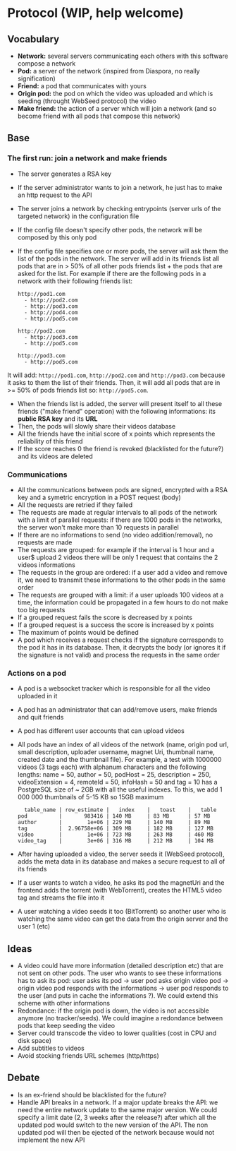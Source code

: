# Protocol (WIP, help welcome)

## Vocabulary

  - **Network:** several servers communicating each others with this software compose a network
  - **Pod:** a server of the network (inspired from Diaspora, no really signification)
  - **Friend:** a pod that communicates with yours
  - **Origin pod:** the pod on which the video was uploaded and which is seeding (throught WebSeed protocol) the video
  - **Make friend:** the action of a server which will join a network (and so become friend with all pods that compose this network)

## Base

### The first run: join a network and make friends
  * The server generates a RSA key
  * If the server administrator wants to join a network, he just has to make an http request to the API
  * The server joins a network by checking entrypoints (server urls of the targeted network) in the configuration file
  * If the config file doesn't specify other pods, the network will be composed by this only pod
  * If the config file specifies one or more pods, the server will ask them the list of the pods in the network.
  The server will add in its friends list all pods that are in > 50% of all other pods friends list + the pods that are asked for the list. For example if there are the following pods in a network with their following friends list:

        http://pod1.com
          - http://pod2.com
          - http://pod3.com
          - http://pod4.com
          - http://pod5.com

        http://pod2.com
          - http://pod3.com
          - http://pod5.com

        http://pod3.com
          - http://pod5.com

  It will add: `http://pod1.com`, `http://pod2.com` and `http://pod3.com` because it asks to them the list of their friends. Then, it will add all pods that are in >= 50% of pods friends list so: `http://pod5.com`.
  * When the friends list is added, the server will present itself to all these friends ("make friend" operation) with the following informations: its **public RSA key** and its **URL**
  * Then, the pods will slowly share their videos database
  * All the friends have the initial score of x points which represents the reliability of this friend
  * If the score reaches 0 the friend is revoked (blacklisted for the future?) and its videos are deleted

### Communications
  * All the communications between pods are signed, encrypted with a RSA key and a symetric encryption in a POST request (body)
  * All the requests are retried if they failed
  * The requests are made at regular intervals to all pods of the network with a limit of parallel requests: if there are 1000 pods in the networks, the server won't make more than 10 requests in parallel
  * If there are no informations to send (no video addition/removal), no requests are made
  * The requests are grouped: for example if the interval is 1 hour and a user$ upload 2 videos there will be only 1 request that contains the 2 videos informations
  * The requests in the group are ordered: if a user add a video and remove it, we need to transmit these informations to the other pods in the same order
  * The requests are grouped with a limit: if a user uploads 100 videos at a time, the information could be propagated in a few hours to do not make too big requests
  * If a grouped request fails the score is decreased by x points
  * If a grouped request is a success the score is increased by x points
  * The maximum of points would be defined
  * A pod which receives a request checks if the signature corresponds to the pod it has in its database. Then, it decrypts the body (or ignores it if the signature is not valid) and process the requests in the same order

### Actions on a pod
  * A pod is a websocket tracker which is responsible for all the video uploaded in it
  * A pod has an administrator that can add/remove users, make friends and quit friends
  * A pod has different user accounts that can upload videos
  * All pods have an index of all videos of the network (name, origin pod url, small description, uploader username, magnet Uri, thumbnail name, created date and the thumbnail file). For example, a test with 1000000 videos (3 tags each) with alphanum characters and the following lengths: name = 50, author = 50, podHost = 25, description = 250, videoExtension = 4, remoteId = 50, infoHash = 50 and tag = 10 has a PostgreSQL size of ~ 2GB with all the useful indexes. To this, we add 1 000 000 thumbnails of 5-15 KB so 15GB maximum

          table_name | row_estimate |   index    |   toast    |   table
        pod          |       983416 | 140 MB     | 83 MB      | 57 MB
        author       |        1e+06 | 229 MB     | 140 MB     | 89 MB
        tag          |  2.96758e+06 | 309 MB     | 182 MB     | 127 MB
        video        |        1e+06 | 723 MB     | 263 MB     | 460 MB
        video_tag    |        3e+06 | 316 MB     | 212 MB     | 104 MB


  * After having uploaded a video, the server seeds it (WebSeed protocol), adds the meta data in its database and makes a secure request to all of its friends
  * If a user wants to watch a video, he asks its pod the magnetUri and the frontend adds the torrent (with WebTorrent), creates the HTML5 video tag and streams the file into it
  * A user watching a video seeds it too (BitTorrent) so another user who is watching the same video can get the data from the origin server and the user 1 (etc)

## Ideas

  * A video could have more information (detailed description etc) that are not sent on other pods. The user who wants to see these informations has to ask its pod:
   user asks its pod -> user pod asks origin video pod -> origin video pod responds with the informations -> user pod responds to the user (and puts in cache the informations ?). We could extend this scheme with other informations
  * Redondance: if the origin pod is down, the video is not accessible anymore (no tracker/seeds). We could imagine a redondance between pods that keep seeding the video
  * Server could transcode the video to lower qualities (cost in CPU and disk space)
  * Add subtitles to videos
  * Avoid stocking friends URL schemes (http/https)

## Debate

  * Is an ex-friend should be blacklisted for the future?
  * Handle API breaks in a network. If a major update breaks the API: we need the entire network update to the same major version. We could specify a limit date (2, 3 weeks after the release?) after which all the updated pod would switch to the new version of the API. The non updated pod will then be ejected of the network because would not implement the new API
